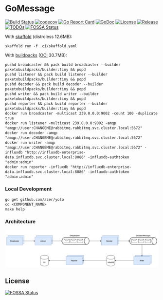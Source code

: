 # GoMessage

[![Build Status](https://travis-ci.com/rmeharg/gomessage.svg)](https://travis-ci.com/rmeharg/gomessage)
[![codecov](https://codecov.io/gh/rmeharg/gomessage/branch/master/graph/badge.svg)](https://codecov.io/gh/rmeharg/gomessage)
[![Go Report Card](https://goreportcard.com/badge/github.com/rmeharg/gomessage)](https://goreportcard.com/report/github.com/rmeharg/gomessage)
[![GoDoc](https://godoc.org/github.com/rmeharg/gomessage?status.svg)](https://godoc.org/github.com/rmeharg/gomessage)
[![License](https://img.shields.io/github/license/rmeharg/gomessage)](https://github.com/rmeharg/gomessage/blob/master/LICENSE)
[![Release](https://img.shields.io/github/release/rmeharg/gomessage.svg)](https://github.com/rmeharg/gomessage/releases)
[![TODOs](https://img.shields.io/endpoint?url=https://api.tickgit.com/badge?repo=github.com/rmeharg/gomessage)](https://www.tickgit.com/browse?repo=github.com/rmeharg/gomessage)
[![FOSSA Status](https://app.fossa.com/api/projects/git%2Bgithub.com%2Frmeharg%2Fgomessage.svg?type=shield)](https://app.fossa.com/projects/git%2Bgithub.com%2Frmeharg%2Fgomessage?ref=badge_shield)

With [skaffold](https://skaffold.dev/) (distroless 12.6MB):

```
skaffold run -f .ci/skaffold.yaml
```

With [buildpacks](https://buildpacks.io/) ([OCI](https://opencontainers.org/) 30.7MB):

```
pushd broadcaster && pack build broadcaster --builder paketobuildpacks/builder:tiny && popd
pushd listener && pack build listener --builder paketobuildpacks/builder:tiny && popd
pushd decoder && pack build decoder --builder paketobuildpacks/builder:tiny && popd
pushd writer && pack build writer --builder paketobuildpacks/builder:tiny && popd
pushd reporter && pack build reporter --builder paketobuildpacks/builder:tiny && popd
docker run broadcaster -multicast 239.0.0.0:9002 -count 100 -duplicate true
docker run listener -multicast 239.0.0.0:9002 -amqp "amqp://user:CHANGEME@rabbitmq.rabbitmq.svc.cluster.local:5672"
docker run decoder -amqp "amqp://user:CHANGEME@rabbitmq.rabbitmq.svc.cluster.local:5672"
docker run writer -amqp "amqp://user:CHANGEME@rabbitmq.rabbitmq.svc.cluster.local:5672" -influxdb "http://influxdb-enterprise-data.influxdb.svc.cluster.local:8086" -influxdb-authtoken "admin:admin"
docker run reporter -influxdb "http://influxdb-enterprise-data.influxdb.svc.cluster.local:8086" -influxdb-authtoken "admin:admin"
```

### Local Development

```
go get github.com/azer/yolo
cd <COMPONENT_NAME>
make help
```

### Architecture

![alt text](./.ci/gomessage-architecture.png "GoMessage Architecture")


## License
[![FOSSA Status](https://app.fossa.com/api/projects/git%2Bgithub.com%2Frmeharg%2Fgomessage.svg?type=large)](https://app.fossa.com/projects/git%2Bgithub.com%2Frmeharg%2Fgomessage?ref=badge_large)